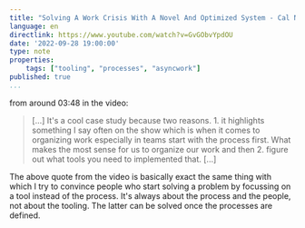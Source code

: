 ```yaml
---
title: "Solving A Work Crisis With A Novel And Optimized System - Cal Newport - YouTube"
language: en
directlink: https://www.youtube.com/watch?v=GvGObvYpdOU
date: '2022-09-28 19:00:00'
type: note
properties:
    tags: ["tooling", "processes", "asyncwork"]
published: true
...
```


from around 03:48 in the video:
> [...] It's a cool case study because two reasons. 1. it highlights something I say often on the show which is when it comes to organizing work especially in teams start with the process first. What makes the most sense for us to organize our work and then 2. figure out what tools you need to implemented that. [...]

The above quote from the video is basically exact the same thing with which I try to convince people who start solving a problem by focussing on a tool instead of the process. It's always about the process and the people, not about the tooling. The latter can be solved once the processes are defined. 

